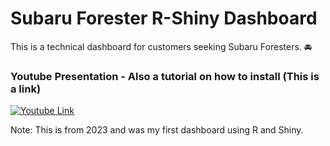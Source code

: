 # Subaru Forester R-Shiny Dashboard

This is a technical dashboard for customers seeking Subaru Foresters. 🚘


### Youtube Presentation - Also a tutorial on how to install (This is a link)


[![Youtube Link](https://img.youtube.com/vi/KlYABvBww7s/maxresdefault.jpg)](https://www.youtube.com/watch?v=KlYABvBww7s)

Note: This is from 2023 and was my first dashboard using R and Shiny.
